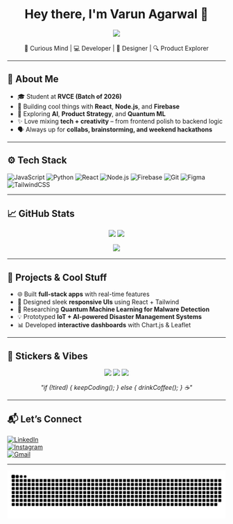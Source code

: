 <h1 align="center">Hey there, I'm Varun Agarwal 👋</h1>

<p align="center">
  <img src="https://media.giphy.com/media/qgQUggAC3Pfv687qPC/giphy.gif" width="300">
</p>

<p align="center">
  🚀 Curious Mind | 💻 Developer | 🎨 Designer | 🔍 Product Explorer  
</p>

---

## 🧠 About Me

- 🎓 Student at **RVCE (Batch of 2026)**  
- 🔧 Building cool things with **React**, **Node.js**, and **Firebase**  
- 👀 Exploring **AI**, **Product Strategy**, and **Quantum ML**  
- ✨ Love mixing **tech + creativity** – from frontend polish to backend logic  
- 🗣️ Always up for **collabs, brainstorming, and weekend hackathons**  

---

## ⚙️ Tech Stack

<p align="center">
  
![JavaScript](https://img.shields.io/badge/-JavaScript-black?style=flat-square&logo=javascript)
![Python](https://img.shields.io/badge/-Python-black?style=flat-square&logo=python)
![React](https://img.shields.io/badge/-React-black?style=flat-square&logo=react)
![Node.js](https://img.shields.io/badge/-Node.js-black?style=flat-square&logo=node.js)
![Firebase](https://img.shields.io/badge/-Firebase-black?style=flat-square&logo=firebase)
![Git](https://img.shields.io/badge/-Git-black?style=flat-square&logo=git)
![Figma](https://img.shields.io/badge/-Figma-black?style=flat-square&logo=figma)
![TailwindCSS](https://img.shields.io/badge/-TailwindCSS-38b2ac?style=flat-square&logo=tailwind-css)

</p>

---

## 📈 GitHub Stats

<p align="center">
  <img src="https://github-readme-stats.vercel.app/api?username=VARUNAGARWAL09&show_icons=true&theme=radical" height="180" />
  <img src="https://github-readme-stats.vercel.app/api/top-langs/?username=VARUNAGARWAL09&layout=compact&theme=radical" height="180" />
</p>

<p align="center">
  <img src="https://github-readme-streak-stats.herokuapp.com/?user=VARUNAGARWAL09&theme=radical" height="180" />
</p>

---

## 🧪 Projects & Cool Stuff

- 🌐 Built **full-stack apps** with real-time features  
- 📱 Designed sleek **responsive UIs** using React + Tailwind  
- 🧠 Researching **Quantum Machine Learning for Malware Detection**  
- 💡 Prototyped **IoT + AI-powered Disaster Management Systems**  
- 📊 Developed **interactive dashboards** with Chart.js & Leaflet  

---

## 🎨 Stickers & Vibes

<p align="center">
  <img src="https://media.giphy.com/media/xT0xeJpnrWC4XWblEk/giphy.gif" width="200">
  <img src="https://media.giphy.com/media/LMcB8XospGZO8UQq87/giphy.gif" width="200">
  <img src="https://media.giphy.com/media/3oriO0OEd9QIDdllqo/giphy.gif" width="200">
</p>

<p align="center">
  <em>"if (!tired) { keepCoding(); } else { drinkCoffee(); } ☕"</em>
</p>

---

## 📬 Let’s Connect

<p align="center">
  
[![LinkedIn](https://img.shields.io/badge/-LinkedIn-0077B5?style=for-the-badge&logo=linkedin&logoColor=white)](https://www.linkedin.com/in/varun-agarwal-069991233/)  
[![Instagram](https://img.shields.io/badge/-Instagram-E4405F?style=for-the-badge&logo=instagram&logoColor=white)](https://www.instagram.com/varunagarwal09?igsh=MWdsb3JxcTJlZWlmaQ==)  
[![Gmail](https://img.shields.io/badge/-Gmail-D14836?style=for-the-badge&logo=gmail&logoColor=white)](mailto:varunagarwal0964@gmail.com)  

</p>

---

<p align="center">
  <img src="https://github.com/Platane/snk/raw/output/github-contribution-grid-snake.svg" alt="snake animation" />
</p>

